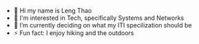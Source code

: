 - 👋 Hi my name is Leng Thao
- 💬 I'm interested in Tech, specifically Systems and Networks
- 🌱 I’m currently deciding on what my ITI specilization should be
- ⚡ Fun fact: I enjoy hiking and the outdoors

<!--
**Leng-TT/Leng-TT** is a ✨ _special_ ✨ repository because its `README.md` (this file) appears on your GitHub profile.

Here are some ideas to get you started:

- 🔭 I’m currently working on ...
- 🌱 I’m currently learning ...
- 👯 I’m looking to collaborate on ...
- 🤔 I’m looking for help with ...
- 💬 Ask me about ...
- 📫 How to reach me: ...
- 😄 Pronouns: ...
- ⚡ Fun fact: ...
-->
